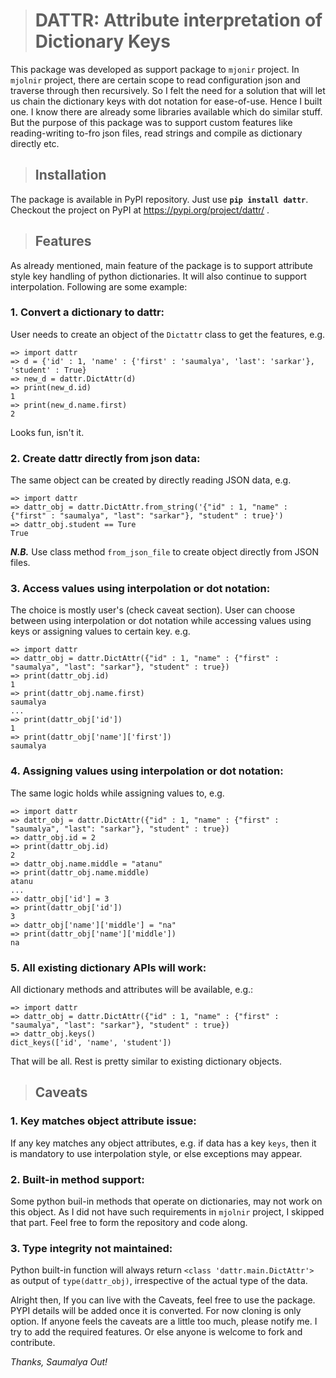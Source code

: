 > # DATTR: Attribute interpretation of Dictionary Keys
This package was developed as support package to `mjonir` project. In `mjolnir` project, there are certain scope to read configuration json and traverse through then recursively. So I felt the need for a solution that will let us chain the dictionary keys with dot notation for ease-of-use. Hence I built one. I know there are already some libraries available which do similar stuff. But the purpose of this package was to support custom features like reading-writing to-fro json files, read strings and compile as dictionary directly etc.

> ## Installation
The package is available in PyPI repository. Just use **`pip install dattr`**. Checkout the project on PyPI at https://pypi.org/project/dattr/ .

> ## Features
As already mentioned, main feature of the package is to support attribute style key handling of python dictionaries. It will also continue to support interpolation. Following are some example:
### 1. Convert a dictionary to dattr:
User needs to create an object of the `Dictattr` class to get the features, e.g.

    => import dattr
    => d = {'id' : 1, 'name' : {'first' : 'saumalya', 'last': 'sarkar'}, 'student' : True}
    => new_d = dattr.DictAttr(d)
    => print(new_d.id)
    1
    => print(new_d.name.first)
    2

Looks fun, isn't it.
### 2. Create dattr directly from json data:
The same object can be created by directly reading JSON data, e.g.

    => import dattr
    => dattr_obj = dattr.DictAttr.from_string('{"id" : 1, "name" : {"first" : "saumalya", "last": "sarkar"}, "student" : true}')
    => dattr_obj.student == Ture
    True

__*N.B.*__ Use class method `from_json_file` to create object directly from JSON files.

### 3. Access values using interpolation or dot notation:
The choice is mostly user's (check caveat section). User can choose between using interpolation or dot notation while accessing values using keys or assigning values to certain key. e.g.

    => import dattr
    => dattr_obj = dattr.DictAttr({"id" : 1, "name" : {"first" : "saumalya", "last": "sarkar"}, "student" : true})
    => print(dattr_obj.id)
    1
    => print(dattr_obj.name.first)
    saumalya
    ...
    => print(dattr_obj['id'])
    1
    => print(dattr_obj['name']['first'])
    saumalya

### 4. Assigning values using interpolation or dot notation:
The same logic holds while assigning values to, e.g.

    => import dattr
    => dattr_obj = dattr.DictAttr({"id" : 1, "name" : {"first" : "saumalya", "last": "sarkar"}, "student" : true})
    => dattr_obj.id = 2
    => print(dattr_obj.id)
    2
    => dattr_obj.name.middle = "atanu"
    => print(dattr_obj.name.middle)
    atanu
    ...
    => dattr_obj['id'] = 3
    => print(dattr_obj['id'])
    3
    => dattr_obj['name']['middle'] = "na"
    => print(dattr_obj['name']['middle'])
    na

### 5. All existing dictionary APIs will work:
All dictionary methods and attributes will be available, e.g.:

    => import dattr
    => dattr_obj = dattr.DictAttr({"id" : 1, "name" : {"first" : "saumalya", "last": "sarkar"}, "student" : true})
    => dattr_obj.keys()
    dict_keys(['id', 'name', 'student'])

That will be all. Rest is pretty similar to existing dictionary objects.
> ## Caveats
### 1. Key matches object attribute issue:
If any key matches any object attributes, e.g. if data has a key `keys`, then it is mandatory to use interpolation style, or else exceptions may appear.
### 2. Built-in method support:
Some python buil-in methods that operate on dictionaries, may not work on this object. As I did not have such requirements in `mjolnir` project, I skipped that part. Feel free to form the repository and code along.
### 3. Type integrity not maintained:
Python built-in function will always return `<class 'dattr.main.DictAttr'>` as output of `type(dattr_obj)`, irrespective of the actual type of the data.

Alright then, If you can live with the Caveats, feel free to use the package. PYPI details will be added once it is converted. For now cloning is only option. If anyone feels the caveats are a little too much, please notify me. I try to add the required features. Or else anyone is welcome to fork and contribute.

*Thanks, Saumalya Out!*